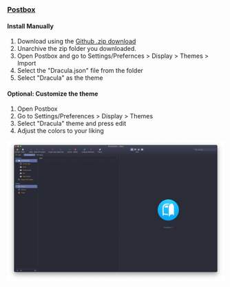 ### [Postbox](https://www.postbox-inc.com)

#### Install Manually

1. Download using the [Github .zip download](https://github.com/arukshpatel/Dracula_Postbox/archive/refs/heads/master.zip)
2. Unarchive the zip folder you downloaded.
3. Open Postbox and go to Settings/Prefernces > Display > Themes > Import
4. Select the "Dracula.json" file from the folder
5. Select "Dracula" as the theme

#### Optional: Customize the theme

1. Open Postbox
2. Go to Settings/Preferences > Display > Themes
3. Select "Dracula" theme and press edit
4. Adjust the colors to your liking

![Dialog](https://raw.githubusercontent.com/arukshpatel/Dracula_Postbox/master/screenshot.png)
